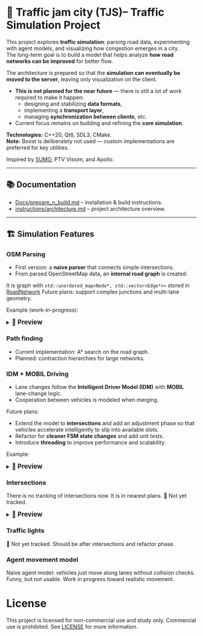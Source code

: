 # 🚦 Traffic jam city (TJS)– Traffic Simulation Project

This project explores **traffic simulation**: parsing road data, experimenting with agent models, and visualizing how congestion emerges in a city.  
The long-term goal is to build a model that helps analyze **how road networks can be improved** for better flow.  

The architecture is prepared so that the **simulation can eventually be moved to the server**, leaving only visualization on the client.  
- **This is not planned for the near future** — there is still a lot of work required to make it happen:  
  - designing and stabilizing **data formats**,  
  - implementing a **transport layer**,  
  - managing **synchronization between clients**, etc.  
- Current focus remains on building and refining the **core simulation**.

**Technologies:** C++20, Qt6, SDL3, CMake.  
**Note:** Boost is deliberately not used — custom implementations are preferred for key utilities.

Inspired by [SUMO](https://www.eclipse.org/sumo/), PTV Vissim, and Apollo.  

---

## 📚 Documentation

- [Docs/prepare_n_build.md](Docs/prepare_n_build.md) – installation & build instructions.  
- [instructions/architecture.md](instructions/architecture.md) – project architecture overview.  

---

## 🏗 Simulation Features

### OSM Parsing
- First version: a **naive parser** that connects simple intersections.  
- From parsed OpenStreetMap data, an **internal road graph** is created:  

It is graph with `std::unordered_map<Node*, std::vector<Edge*>>` stored in [RoadNetwork](CitySimulator/src/core/include/core/data_layer/road_network.h)
Future plans: support complex junctions and multi-lane geometry.

Example (work-in-progress):
<details>
    <summary><strong><span style="font-size:1.2em">🚗  Preview</span></strong></summary>
    <img src="Docs/data/tjs_agent_simple.gif" alt="OSM parsing demo"/>
</details>

### Path finding
- Current implementation: A* search on the road graph.
- Planned: contraction hierarchies for large networks.

### IDM + MOBIL Driving
- Lane changes follow the **Intelligent Driver Model (IDM)** with **MOBIL** lane-change logic.  
- Cooperation between vehicles is modeled when merging.  

Future plans:
- Extend the model to **intersections** and add an adjustment phase so that vehicles accelerate intelligently to slip into available slots.  
- Refactor for **cleaner FSM state changes** and add unit tests.  
- Introduce **threading** to improve performance and scalability.  

Example:
<details>
    <summary><strong><span style="font-size:1.2em">🚗  Preview</span></strong></summary>
    <img src="Docs/data/tjs_idm_lane_change.gif" alt="Lane changing demo"/>
</details>

### Intersections
There is no tracking of intersections now. It is in nearest plans.
🚧 Not yet tracked.

<details>
    <summary><strong><span style="font-size:1.2em">🚗  Preview</span></strong></summary>
    <img src="Docs/data/tjs_following.gif" alt="Following changing demo"/>
</details>

### Traffic lights
🚧 Not yet tracked. Should be after intersections and refactor phase.

### Agent movement model
Naive agent model: vehicles just move along lanes without collision checks. Funny, but not usable. Work in progress toward realistic movement.


# License
This project is licensed for non-commercial use and study only. Commercial use is prohibited. See [LICENSE](LICENSE) for more information.
